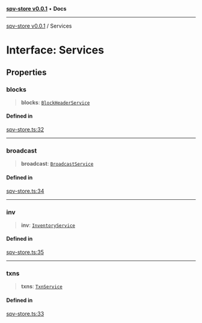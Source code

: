 [**spv-store v0.0.1**](../README.md) • **Docs**

***

[spv-store v0.0.1](../globals.md) / Services

# Interface: Services

## Properties

### blocks

> **blocks**: [`BlockHeaderService`](BlockHeaderService.md)

#### Defined in

[spv-store.ts:32](https://github.com/shruggr/ts-casemod-spv/blob/e58946f83152e9deb265157899c0af08eff6c009/src/spv-store.ts#L32)

***

### broadcast

> **broadcast**: [`BroadcastService`](BroadcastService.md)

#### Defined in

[spv-store.ts:34](https://github.com/shruggr/ts-casemod-spv/blob/e58946f83152e9deb265157899c0af08eff6c009/src/spv-store.ts#L34)

***

### inv

> **inv**: [`InventoryService`](InventoryService.md)

#### Defined in

[spv-store.ts:35](https://github.com/shruggr/ts-casemod-spv/blob/e58946f83152e9deb265157899c0af08eff6c009/src/spv-store.ts#L35)

***

### txns

> **txns**: [`TxnService`](TxnService.md)

#### Defined in

[spv-store.ts:33](https://github.com/shruggr/ts-casemod-spv/blob/e58946f83152e9deb265157899c0af08eff6c009/src/spv-store.ts#L33)
